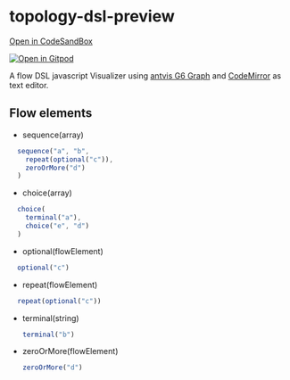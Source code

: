 # topology-dsl-preview
[Open in CodeSandBox](https://codesandbox.io/s/github/imaguiraga/lerna-preview-kyrcoh/tree/master/packages/topology-dsl-preview)

[![Open in Gitpod](https://gitpod.io/button/open-in-gitpod.svg)](https://gitpod.io/#https://github.com/imaguiraga/lerna-preview-kyrcoh/tree/master/packages/topology-dsl-preview)

A flow DSL javascript Visualizer using [antvis G6 Graph](https://g6.antv.vision/en)
and [CodeMirror](https://codemirror.net/) as text editor.

## Flow elements ##
- sequence(array)
```javascript
  sequence("a", "b", 
    repeat(optional("c")), 
    zeroOrMore("d")
  )
```  

- choice(array)
```javascript
  choice(
    terminal("a"),
    choice("e", "d")
  )
```  

- optional(flowElement)
```javascript
  optional("c")
```  

- repeat(flowElement)
```javascript
  repeat(optional("c"))
```  

- terminal(string)
  ```javascript
  terminal("b")
  ```

- zeroOrMore(flowElement)
  ```javascript
  zeroOrMore("d")
  ```


